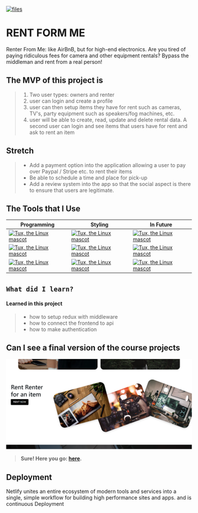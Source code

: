 [![files](https://img.shields.io/github/repo-size/Rent-from-me/Rent-app)](https://github.com/Rent-from-me/Rent-app) 
# RENT FORM ME

Renter From Me: like AirBnB, but for high-end electronics. Are you tired of paying ridiculous fees for camera and other equipment rentals? Bypass the middleman and rent from a real person!
## The MVP of this project is 

>1. Two user types: owners and renter
>2. user can login and create a profile
>3. user can then setup items they have for rent such as cameras, TV's, party equipment such as speakers/fog machines, etc.
>4. user will be able to create, read, update and delete rental data. A second user can login and see items that users have for rent and ask to rent an item


## Stretch


>- Add a payment option into the application allowing a user to pay over Paypal / Stripe etc. to rent their items
>- Be able to schedule a time and place for pick-up
>- Add a review system into the app so that the social aspect is there to ensure that users are legitimate.


## The Tools that I Use


| Programming | Styling | In Future|
| --------------- | --------------- | --------------- |
| [![Tux, the Linux mascot](https://bit.ly/35WIAAm)](https://reactjs.org/)  | [![Tux, the Linux mascot](https://bit.ly/3NYEkl8)](https://www.w3schools.com/css/) | [![Tux, the Linux mascot](https://bit.ly/3KvOFCP)](https://sass-lang.com/) |
|[![Tux, the Linux mascot](https://bit.ly/37zccV5)](https://redux.js.org/)  | [![Tux, the Linux mascot](https://bit.ly/37CEGxb)](https://getbootstrap.com/)  | [![Tux, the Linux mascot](https://bit.ly/3JlEejW)](https://www.remotion.dev/)  |
| [![Tux, the Linux mascot](https://bit.ly/3O05Vm4)](https://developer.mozilla.org/en-US/docs/Web/JavaScript)  | [![Tux, the Linux mascot](https://bit.ly/3KuaBhO)](https://mui.com/)  | [![Tux, the Linux mascot](https://bit.ly/3urpyvy)](https://icomoon.io/)  |

## `What did I learn?`

#### Learned in this project

> - how to setup redux with middleware
> - how to connect the frontend to api
> - how to make authentication
## Can I see a final version of the course projects 


![Tux, the Linux mascot](src/asset//projectImage.png) 

> **Sure! Here you go:  [here](https://renter-me.netlify.app/).**

## Deployment 
Netlify unites an entire ecosystem of modern tools and services into a single, simple workflow for building high performance sites and apps.
and is continuous Deployment 
